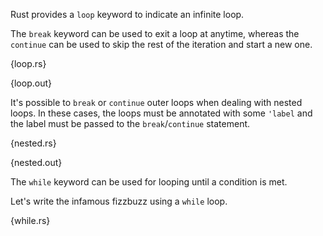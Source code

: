 Rust provides a `loop` keyword to indicate an infinite loop.

The `break` keyword can be used to exit a loop at anytime, whereas the
`continue` can be used to skip the rest of the iteration and start a new one.

{loop.rs}

{loop.out}

It's possible to `break` or `continue` outer loops when dealing with nested
loops. In these cases, the loops must be annotated with some `'label` and the
label must be passed to the `break`/`continue` statement.

{nested.rs}

{nested.out}

The `while` keyword can be used for looping until a condition is met.

Let's write the infamous fizzbuzz using a `while` loop.

{while.rs}
